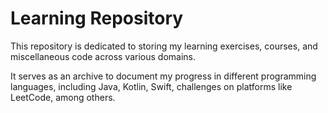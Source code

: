 # Learning Repository

This repository is dedicated to storing my learning exercises, courses, and miscellaneous code across various domains.

It serves as an archive to document my progress in different programming languages, including Java, Kotlin, Swift, challenges on platforms like LeetCode, among others.
